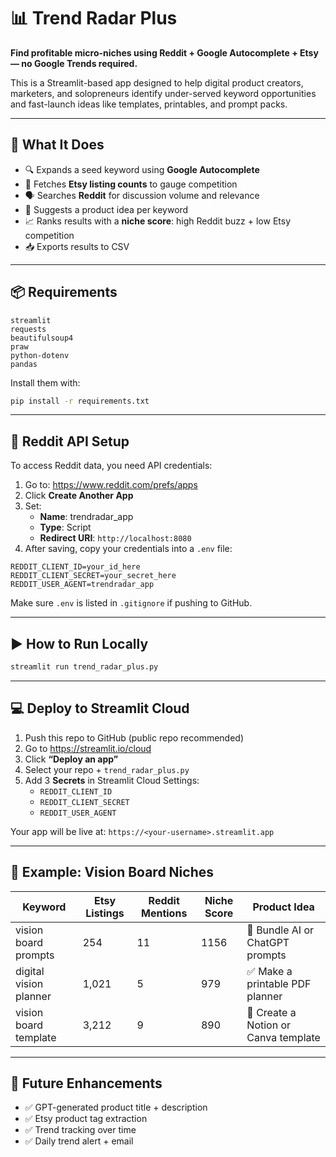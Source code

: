 # 📊 Trend Radar Plus

**Find profitable micro-niches using Reddit + Google Autocomplete + Etsy — no Google Trends required.**

This is a Streamlit-based app designed to help digital product creators, marketers, and solopreneurs identify under-served keyword opportunities and fast-launch ideas like templates, printables, and prompt packs.

---

## 🚀 What It Does

- 🔍 Expands a seed keyword using **Google Autocomplete**
- 🛒 Fetches **Etsy listing counts** to gauge competition
- 🗣️ Searches **Reddit** for discussion volume and relevance
- 🧠 Suggests a product idea per keyword
- 📈 Ranks results with a **niche score**: high Reddit buzz + low Etsy competition
- 📥 Exports results to CSV

---

## 📦 Requirements

```
streamlit
requests
beautifulsoup4
praw
python-dotenv
pandas
```

Install them with:

```bash
pip install -r requirements.txt
```

---

## 🔐 Reddit API Setup

To access Reddit data, you need API credentials:

1. Go to: https://www.reddit.com/prefs/apps
2. Click **Create Another App**
3. Set:
   - **Name**: trendradar_app
   - **Type**: Script
   - **Redirect URI**: `http://localhost:8080`
4. After saving, copy your credentials into a `.env` file:

```env
REDDIT_CLIENT_ID=your_id_here
REDDIT_CLIENT_SECRET=your_secret_here
REDDIT_USER_AGENT=trendradar_app
```

Make sure `.env` is listed in `.gitignore` if pushing to GitHub.

---

## ▶️ How to Run Locally

```bash
streamlit run trend_radar_plus.py
```

---

## 💻 Deploy to Streamlit Cloud

1. Push this repo to GitHub (public repo recommended)
2. Go to https://streamlit.io/cloud
3. Click **“Deploy an app”**
4. Select your repo + `trend_radar_plus.py`
5. Add 3 **Secrets** in Streamlit Cloud Settings:
   - `REDDIT_CLIENT_ID`
   - `REDDIT_CLIENT_SECRET`
   - `REDDIT_USER_AGENT`

Your app will be live at: `https://<your-username>.streamlit.app`

---

## 🧠 Example: Vision Board Niches

| Keyword                 | Etsy Listings | Reddit Mentions | Niche Score | Product Idea                          |
|-------------------------|---------------|------------------|-------------|---------------------------------------|
| vision board prompts    | 254           | 11               | 1156        | 🧠 Bundle AI or ChatGPT prompts       |
| digital vision planner  | 1,021         | 5                | 979         | ✅ Make a printable PDF planner       |
| vision board template   | 3,212         | 9                | 890         | 🧾 Create a Notion or Canva template  |

---

## 📌 Future Enhancements

- ✅ GPT-generated product title + description
- ✅ Etsy product tag extraction
- ✅ Trend tracking over time
- ✅ Daily trend alert + email
